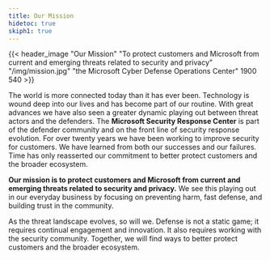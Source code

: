 ```yaml
---
title: Our Mission
hidetoc: true
skiph1: true
---
```


{{< header_image "Our Mission" "To protect customers and Microsoft from current and emerging threats related to security and privacy" "/img/mission.jpg" "the Microsoft Cyber Defense Operations Center" 1900 540 >}}

The world is more connected today than it has ever been. Technology is wound deep into our lives and has become part of our routine. With great advances we have also seen a greater dynamic playing out between threat actors and the defenders. The **Microsoft Security Response Center** is part of the defender community and on the front line of security response evolution. For over twenty years we have been working to improve security for customers. We have learned from both our successes and our failures. Time has only reasserted our commitment to better protect customers and the broader ecosystem.

**Our mission is to protect customers and Microsoft from current and emerging threats related to security and privacy.** We see this playing out in our everyday business by focusing on preventing harm, fast defense, and building trust in the community.

As the threat landscape evolves, so will we. Defense is not a static game; it requires continual engagement and innovation. It also requires working with the security community. Together, we will find ways to better protect customers and the broader ecosystem.
